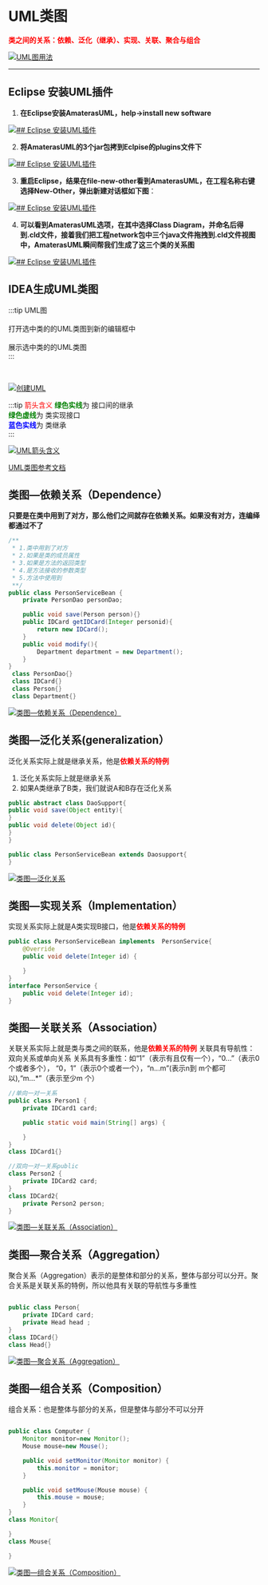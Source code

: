 # UML类图

<font color='red'><strong>类之间的关系：依赖、泛化（继承）、实现、关联、聚合与组合</strong></font>

<a data-fancybox title="UML图用法" href="./image/UML1.jpg">![UML图用法](./image/UML1.jpg)</a>

---------------------



## Eclipse 安装UML插件

1. **在Eclipse安装AmaterasUML，help->install new software**

<a data-fancybox title="## Eclipse 安装UML插件" href="./image/umldownload.jpg">![## Eclipse 安装UML插件](./image/umldownload.jpg)</a>

2. **将AmaterasUML的3个jar包拷到Eclpise的plugins文件下**

<a data-fancybox title="## Eclipse 安装UML插件" href="./image/umldownload2.jpg">![## Eclipse 安装UML插件](./image/umldownload2.jpg)</a>

3. **重启Eclipse，结果在file-new-other看到AmaterasUML，在工程名称右键选择New-Other，弹出新建对话框如下图**：

<a data-fancybox title="## Eclipse 安装UML插件" href="./image/umldownload1.jpg">![## Eclipse 安装UML插件](./image/umldownload1.jpg)</a>

4. **可以看到AmaterasUML选项，在其中选择Class Diagram，并命名后得到.cld文件，接着我们把工程network包中三个java文件拖拽到.cld文件视图中，AmaterasUML瞬间帮我们生成了这三个类的关系图**

<a data-fancybox title="## Eclipse 安装UML插件" href="./image/umldownload3.jpg">![## Eclipse 安装UML插件](./image/umldownload3.jpg)</a>


## IDEA生成UML类图

:::tip UML图  
<br/>
<Badge text="Ctrl+Alt+Shift+U"/>  打开选中类的的UML类图到新的编辑框中    
<br/>
<Badge text="Ctrl+Alt+U"/>  展示选中类的的UML类图    
:::

<br/>

<a data-fancybox title="创建UML" href="./image/createUML.jpg">![创建UML](./image/createUML.jpg)</a>

:::tip <font color='red'>箭头含义</font>
<font color='green'><strong>绿色实线</strong></font>为 接口间的继承  
<font color='green'><strong>绿色虚线</strong></font>为 类实现接口  
<font color='blue'><strong>蓝色实线</strong></font>为 类继承  
:::
<br/>

<a data-fancybox title="UML箭头含义" href="./image/UML.jpg">![UML箭头含义](./image/UML.jpg)</a>

<a title="UML类图参考文档"  href="https://blog.csdn.net/qq_19934363/article/details/90269883">UML类图参考文档</a>

## 类图—依赖关系（Dependence）

**只要是在类中用到了对方，那么他们之间就存在依赖关系。如果没有对方，连编绎都通过不了**

```java
/**
 * 1.类中用到了对方
 * 2.如果是类的成员属性
 * 3.如果是方法的返回类型
 * 4.是方法接收的参数类型
 * 5.方法中使用到
 **/
public class PersonServiceBean {
    private PersonDao personDao;

    public void save(Person person){}
    public IDCard getIDCard(Integer personid){
        return new IDCard();
    }
    public void modify(){
        Department department = new Department();
    }
}
 class PersonDao{}
 class IDCard{}
 class Person{}
 class Department{}
```
<a data-fancybox title="类图—依赖关系（Dependence）" href="./image/umlyilai.jpg">![类图—依赖关系（Dependence）](./image/umlyilai.jpg)</a>

## 类图—泛化关系(generalization）

泛化关系实际上就是继承关系，他是<font color='red'><strong>依赖关系的特例</strong></font>
1. 泛化关系实际上就是继承关系
2. 如果A类继承了B类，我们就说A和B存在泛化关系

```java
public abstract class DaoSupport{
public void save(Object entity){
}
public void delete(Object id){
}
}

public class PersonServiceBean extends Daosupport{
}
```
<a data-fancybox title="类图—泛化关系" href="./image/umlgeneralization.jpg">![类图—泛化关系](./image/umlgeneralization.jpg)</a>

## 类图—实现关系（Implementation）

实现关系实际上就是A类实现B接口，他是<font color='red'><strong>依赖关系的特例</strong></font>

```java
public class PersonServiceBean implements  PersonService{
    @Override
    public void delete(Integer id) {

    }
}
interface PersonService {
    public void delete(Integer id);
}
```

## 类图—关联关系（Association）

关联关系实际上就是类与类之间的联系，他是<font color='red'><strong>依赖关系的特例</strong></font>
关联具有导航性：<font>双向关系或单向关系</font>
关系具有多重性：如“1”（表示有且仅有一个），“0...”（表示0个或者多个）， “0，1”（表示0个或者一个），“n...m”(表示n到 m个都可以),“m...*”（表示至少m 个）

```java
//单向一对一关系
public class Person1 {
    private IDCard1 card;

    public static void main(String[] args) {

    }
}
class IDCard1{}

//双向一对一关系public
class Person2 {
    private IDCard2 card;
}
class IDCard2{
    private Person2 person;
}
```
<a data-fancybox title="类图—关联关系（Association）" href="./image/umlassociation.jpg">![类图—关联关系（Association）](./image/umlassociation.jpg)</a>


## 类图—聚合关系（Aggregation）

聚合关系（Aggregation）表示的是整体和部分的关系，整体与部分可以分开。聚合关系是关联关系的特例，所以他具有关联的导航性与多重性

```java

public class Person{
    private IDCard card;
    private Head head ;
}
class IDCard{}
class Head{}

```
<a data-fancybox title="类图—聚合关系（Aggregation）" href="./image/umlaggregation.jpg">![类图—聚合关系（Aggregation）](./image/umlaggregation.jpg)</a>

## 类图—组合关系（Composition）

组合关系：也是整体与部分的关系，但是整体与部分不可以分开

```java

public class Computer {
    Monitor monitor=new Monitor();
    Mouse mouse=new Mouse();

    public void setMonitor(Monitor monitor) {
        this.monitor = monitor;
    }

    public void setMouse(Mouse mouse) {
        this.mouse = mouse;
    }
}
class Monitor{

}
class Mouse{

}

```

<a data-fancybox title="类图—组合关系（Composition）" href="./image/umlcomposition.jpg">![类图—组合关系（Composition）](./image/umlcomposition.jpg)</a>
